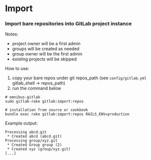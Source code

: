 # Import

### Import bare repositories into GitLab project instance

Notes:

* project owner will be a first admin
* groups will be created as needed
* group owner will be the first admin
* existing projects will be skipped

How to use:

1. copy your bare repos under git repos_path (see `config/gitlab.yml` gitlab_shell -> repos_path)
2. run the command below

```
# omnibus-gitlab
sudo gitlab-rake gitlab:import:repos

# installation from source or cookbook
bundle exec rake gitlab:import:repos RAILS_ENV=production
```

Example output:

```
Processing abcd.git
 * Created abcd (abcd.git)
Processing group/xyz.git
 * Created Group group (2)
 * Created xyz (group/xyz.git)
[...]
```
